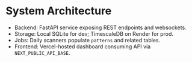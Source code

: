 # System Architecture

- Backend: FastAPI service exposing REST endpoints and websockets.
- Storage: Local SQLite for dev; TimescaleDB on Render for prod.
- Jobs: Daily scanners populate `patterns` and related tables.
- Frontend: Vercel-hosted dashboard consuming API via `NEXT_PUBLIC_API_BASE`.


